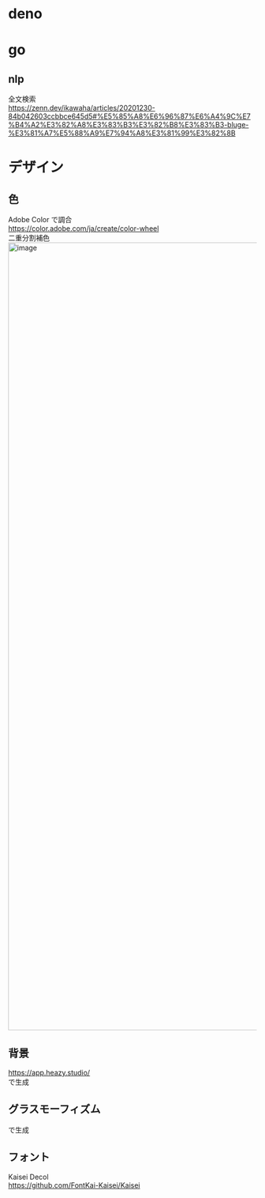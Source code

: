 # deno

# go

## nlp

全文検索  
https://zenn.dev/ikawaha/articles/20201230-84b042603ccbbce645d5#%E5%85%A8%E6%96%87%E6%A4%9C%E7%B4%A2%E3%82%A8%E3%83%B3%E3%82%B8%E3%83%B3-bluge-%E3%81%A7%E5%88%A9%E7%94%A8%E3%81%99%E3%82%8B

# デザイン

## 色

Adobe Color で調合  
https://color.adobe.com/ja/create/color-wheel  
二重分割補色
<img width="1594" alt="image" src="https://user-images.githubusercontent.com/63891531/177327875-bde8f267-49bc-4fd5-afb0-94939bc344d9.png">

## 背景

https://app.heazy.studio/  
で生成

## グラスモーフィズム

で生成

## フォント

Kaisei Decol  
https://github.com/FontKai-Kaisei/Kaisei
